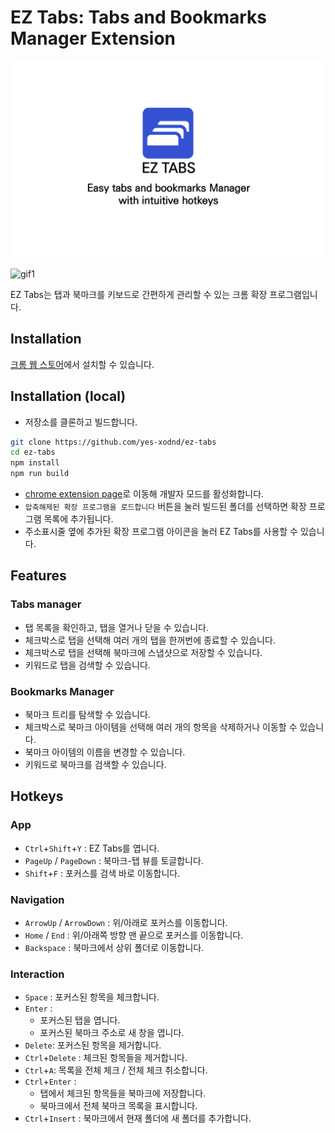 # EZ Tabs: Tabs and Bookmarks Manager Extension

![header](./README.assets/header.png)

![gif1](./README.assets/eztabs1.gif)

EZ Tabs는 탭과 북마크를 키보드로 간편하게 관리할 수 있는 크롬 확장 프로그램입니다. 

## Installation

[크롬 웹 스토어](https://chrome.google.com/webstore/detail/ez-tabs-tabs-bookmarks-ma/pefabcpjihpcagbcdcjpedppcfmmlonh/related?hl=ko)에서 설치할 수 있습니다.

## Installation (local)

- 저장소를 클론하고 빌드합니다.

``` bash
git clone https://github.com/yes-xodnd/ez-tabs
cd ez-tabs
npm install
npm run build
```

- [chrome extension page](chrome://extensions)로 이동해 개발자 모드를 활성화합니다.
- `압축해제된 확장 프로그램을 로드합니다` 버튼을 눌러 빌드된 폴더를 선택하면 확장 프로그램 목록에 추가됩니다.
- 주소표시줄 옆에 추가된 확장 프로그램 아이콘을 눌러 EZ Tabs를 사용할 수 있습니다.

## Features

### Tabs manager

- 탭 목록을 확인하고, 탭을 열거나 닫을 수 있습니다.
- 체크박스로 탭을 선택해 여러 개의 탭을 한꺼번에 종료할 수 있습니다.
- 체크박스로 탭을 선택해 북마크에 스냅샷으로 저장할 수 있습니다.
- 키워드로 탭을 검색할 수 있습니다.

### Bookmarks Manager

- 북마크 트리를 탐색할 수 있습니다.
- 체크박스로 북마크 아이템을 선택해 여러 개의 항목을 삭제하거나 이동할 수 있습니다.
- 북마크 아이템의 이름을 변경할 수 있습니다.
- 키워드로 북마크를 검색할 수 있습니다.

## Hotkeys

### App

- `Ctrl`+`Shift`+`Y` : EZ Tabs를 엽니다.
- `PageUp` / `PageDown` : 북마크-탭 뷰를 토글합니다.
- `Shift`+`F` : 포커스를 검색 바로 이동합니다.

### Navigation

- `ArrowUp` / `ArrowDown` : 위/아래로 포커스를 이동합니다.
- `Home` / `End` : 위/아래쪽 방향 맨 끝으로 포커스를 이동합니다.
- `Backspace` : 북마크에서 상위 폴더로 이동합니다.

### Interaction

- `Space` : 포커스된 항목을 체크합니다.
- `Enter` :
  - 포커스된 탭을 엽니다.
  - 포커스된 북마크 주소로 새 창을 엽니다.
- `Delete`: 포커스된 항목을 제거합니다.
- `Ctrl`+`Delete` : 체크된 항목들을 제거합니다.
- `Ctrl`+`A`: 목록을 전체 체크 / 전체 체크 취소합니다.
- `Ctrl`+`Enter` : 
  - 탭에서 체크된 항목들을 북마크에 저장합니다.
  - 북마크에서 전체 북마크 목록을 표시합니다.
- `Ctrl`+`Insert` :  북마크에서 현재 폴더에 새 폴더를 추가합니다.

